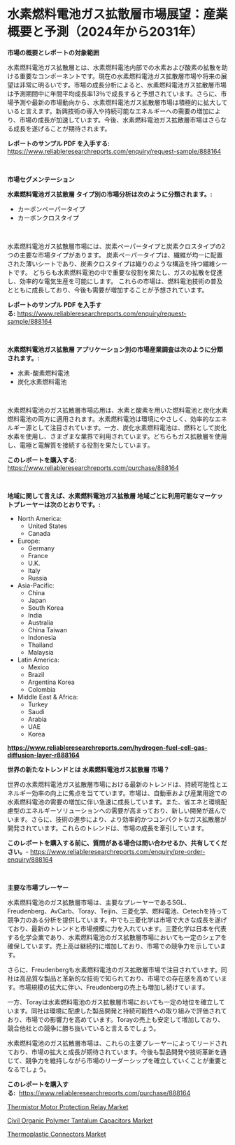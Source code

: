 <p><h1>水素燃料電池ガス拡散層市場展望：産業概要と予測（2024年から2031年）</h1></p><p><strong>市場の概要とレポートの対象範囲</strong></p>
<p><p>水素燃料電池ガス拡散層とは、水素燃料電池内部での水素および酸素の拡散を助ける重要なコンポーネントです。現在の水素燃料電池ガス拡散層市場や将来の展望は非常に明るいです。市場の成長分析によると、水素燃料電池ガス拡散層市場は予測期間中に年間平均成長率13％で成長すると予想されています。さらに、市場予測や最新の市場動向から、水素燃料電池ガス拡散層市場は積極的に拡大していると言えます。新興技術の導入や持続可能なエネルギーへの需要の増加により、市場の成長が加速しています。今後、水素燃料電池ガス拡散層市場はさらなる成長を遂げることが期待されます。</p></p>
<p><strong>レポートのサンプル PDF を入手する:</strong> <a href="https://www.reliableresearchreports.com/enquiry/request-sample/888164">https://www.reliableresearchreports.com/enquiry/request-sample/888164</a></p>
<p>&nbsp;</p>
<p><strong>市場セグメンテーション</strong></p>
<p><strong>水素燃料電池ガス拡散層 タイプ別の市場分析は次のように分類されます。:</strong></p>
<p><ul><li>カーボンペーパータイプ</li><li>カーボンクロスタイプ</li></ul></p>
<p>&nbsp;</p>
<p><p>水素燃料電池ガス拡散層市場には、炭素ペーパータイプと炭素クロスタイプの2つの主要な市場タイプがあります。 炭素ペーパータイプは、繊維が均一に配置された薄いシートであり、炭素クロスタイプは織りのような構造を持つ繊維シートです。 どちらも水素燃料電池の中で重要な役割を果たし、ガスの拡散を促進し、効率的な電気生産を可能にします。 これらの市場は、燃料電池技術の普及とともに成長しており、今後も需要が増加することが予想されています。</p></p>
<p><strong>レポートのサンプル PDF を入手する:</strong>&nbsp;<a href="https://www.reliableresearchreports.com/enquiry/request-sample/888164">https://www.reliableresearchreports.com/enquiry/request-sample/888164</a></p>
<p>&nbsp;</p>
<p><strong> 水素燃料電池ガス拡散層 アプリケーション別の市場産業調査は次のように分類されます。:</strong></p>
<p><ul><li>水素-酸素燃料電池</li><li>炭化水素燃料電池</li></ul></p>
<p>&nbsp;</p>
<p><p>水素燃料電池のガス拡散層市場応用は、水素と酸素を用いた燃料電池と炭化水素燃料電池の両方に適用されます。水素燃料電池は環境にやさしく、効率的なエネルギー源として注目されています。一方、炭化水素燃料電池は、燃料として炭化水素を使用し、さまざまな業界で利用されています。どちらもガス拡散層を使用し、電極と電解質を接続する役割を果たしています。</p></p>
<p><strong>このレポートを購入する:</strong>&nbsp; <a href="https://www.reliableresearchreports.com/purchase/888164">https://www.reliableresearchreports.com/purchase/888164</a></p>
<p>&nbsp;</p>
<p><strong>地域に関して言えば、水素燃料電池ガス拡散層 地域ごとに利用可能なマーケットプレーヤーは次のとおりです。:</strong></p>
<p><ul>
    <li>
        North America:
        <ul>
            <li>United States</li>
            <li>Canada</li>
        </ul>
    </li>
    <li>
        Europe:
        <ul>
            <li>Germany</li>
            <li>France</li>
            <li>U.K.</li>
            <li>Italy</li>
            <li>Russia</li>
        </ul>
    </li>
    <li>
        Asia-Pacific:
        <ul>
            <li>China</li>
            <li>Japan</li>
            <li>South Korea</li>
            <li>India</li>
            <li>Australia</li>
            <li>China Taiwan</li>
            <li>Indonesia</li>
            <li>Thailand</li>
            <li>Malaysia</li>
        </ul>
    </li>
    <li>
        Latin America:
        <ul>
            <li>Mexico</li>
            <li>Brazil</li>
            <li>Argentina Korea</li>
            <li>Colombia</li>
        </ul>
    </li>
    <li>
        Middle East & Africa:
        <ul>
            <li>Turkey</li>
            <li>Saudi</li>
            <li>Arabia</li>
            <li>UAE</li>
            <li>Korea</li>
        </ul>
    </li>
    </ul></p>
<p><strong><a href="https://www.reliableresearchreports.com/hydrogen-fuel-cell-gas-diffusion-layer-r888164">https://www.reliableresearchreports.com/hydrogen-fuel-cell-gas-diffusion-layer-r888164</a></strong>&nbsp;</p>
<p><strong>世界の新たなトレンドとは 水素燃料電池ガス拡散層 市場？</strong></p>
<p><p>世界の水素燃料電池ガス拡散層市場における最新のトレンドは、持続可能性とエネルギー効率の向上に焦点を当てています。市場は、自動車および産業用途での水素燃料電池の需要の増加に伴い急速に成長しています。また、省エネと環境配慮型のエネルギーソリューションへの需要が高まっており、新しい開発が進んでいます。さらに、技術の進歩により、より効率的かつコンパクトなガス拡散層が開発されています。これらのトレンドは、市場の成長を牽引しています。</p></p>
<p><strong>このレポートを購入する前に、質問がある場合は問い合わせるか、共有してください。</strong>- <a href="https://www.reliableresearchreports.com/enquiry/pre-order-enquiry/888164">https://www.reliableresearchreports.com/enquiry/pre-order-enquiry/888164</a></p>
<p>&nbsp;</p>
<p><strong>主要な市場プレーヤー</strong></p>
<p><p>水素燃料電池のガス拡散層市場は、主要なプレーヤーであるSGL、Freudenberg、AvCarb、Toray、Teijin、三菱化学、燃料電池、Cetechを持って競争力のある分析を提供しています。中でも三菱化学は市場で大きな成長を遂げており、最新のトレンドと市場規模に力を入れています。三菱化学は日本を代表する化学企業であり、水素燃料電池のガス拡散層市場においても一定のシェアを確保しています。売上高は継続的に増加しており、市場での競争力を示しています。</p><p>さらに、Freudenbergも水素燃料電池のガス拡散層市場で注目されています。同社は高品質な製品と革新的な技術で知られており、市場での存在感を高めています。市場規模の拡大に伴い、Freudenbergの売上も増加し続けています。</p><p>一方、Torayは水素燃料電池のガス拡散層市場においても一定の地位を確立しています。同社は環境に配慮した製品開発と持続可能性への取り組みで評価されており、市場での影響力を高めています。Torayの売上も安定して増加しており、競合他社との競争に勝ち抜いていると言えるでしょう。</p><p>水素燃料電池のガス拡散層市場は、これらの主要プレーヤーによってリードされており、市場の拡大と成長が期待されています。今後も製品開発や技術革新を通じて、競争力を維持しながら市場のリーダーシップを確立していくことが重要となるでしょう。</p></p>
<p><strong>このレポートを購入する:</strong>&nbsp;&nbsp;<a href="https://www.reliableresearchreports.com/purchase/888164">https://www.reliableresearchreports.com/purchase/888164</a></p>
<p><p><a href="https://circular-yam-9b9.notion.site/Analyzing-Thermistor-Motor-Protection-Relay-Market-Global-Industry-Perspective-and-Forecast-2024-t-30de1f6026b8474a98692865d516604c">Thermistor Motor Protection Relay Market</a></p><p><a href="https://gratis-rainforest-2ca.notion.site/Civil-Organic-Polymer-Tantalum-Capacitors-Market-Size-Market-Outlook-and-Market-Forecast-2024-to-2-ca996ba4974e47a386fb86a6fef2ed3e">Civil Organic Polymer Tantalum Capacitors Market</a></p><p><a href="https://crocus-run-b5a.notion.site/Thermoplastic-Connectors-Market-Size-CAGR-Trends-2024-2030-fb7c92f96c2b430da14f446646e6aede">Thermoplastic Connectors Market</a></p></p>